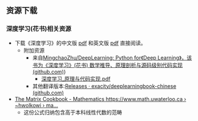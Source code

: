 ## 资源下载

### 深度学习(花书)相关资源

- 下载《深度学习》的中文版 [pdf](https://github.com/MingchaoZhu/DeepLearning/releases/download/v0.0.1/DL_cn.pdf) 和英文版 [pdf](https://github.com/MingchaoZhu/DeepLearning/releases/download/v0.0.0/DL_en.pdf) 直接阅读。
  - 附加资源
    - 来自[MingchaoZhu/DeepLearning: Python for《Deep Learning》，该书为《深度学习》(花书) 数学推导、原理剖析与源码级别代码实现 (github.com)](https://github.com/MingchaoZhu/DeepLearning))
      - [深度学习_原理与代码实现.pdf](https://github.com/MingchaoZhu/DeepLearning/releases/download/v1.1.1/default.pdf) 
    - 其他翻译版本:[Releases · exacity/deeplearningbook-chinese (github.com)](https://github.com/exacity/deeplearningbook-chinese/releases)
- [ The Matrix Cookbook - Mathematics https://www.math.uwaterloo.ca › ~hwolkowi › ma...](https://www.math.uwaterloo.ca/~hwolkowi/matrixcookbook.pdf)
  - 这份公式归纳包含高于本科线性代数的范畴